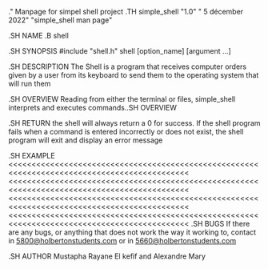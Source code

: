 .\" Manpage for simpel shell project
.TH simple_shell "1.0" " 5 décember 2022" "simple_shell man page"

.SH NAME
.B shell

.SH SYNOPSIS
#include "shell.h"
shell [option_name] [argument ...]

.SH DESCRIPTION
The Shell is a program that receives computer orders given by a user from its keyboard to send them to the operating system that will run them

.SH OVERVIEW
Reading from either the terminal or files, simple_shell interprets and executes commands..SH OVERVIEW

.SH RETURN
the shell will always return a 0 for success. If the shell program fails when a command is entered incorrectly or does not exist, the shell program will exit and display an error message

.SH EXAMPLE
<<<<<<<<<<<<<<<<<<<<<<<<<<<<<<<<<<<<<<<<<<<<<<<<<<<<<<<<<<<<<<<<<<<<<<<<<<<<<<<<<<<<<<<<<<<<<
<<<<<<<<<<<<<<<<<<<<<<<<<<<<<<<<<<<<<<<<<<<<<<<<<<<<<<<<<<<<<<<<<<<<<<<<<<<<<<<<<<<<<<<<<<<<<
<<<<<<<<<<<<<<<<<<<<<<<<<<<<<<<<<<<<<<<<<<<<<<<<<<<<<<<<<<<<<<<<<<<<<<<<<<<<<<<<<<<<<<<<<<<<<
<<<<<<<<<<<<<<<<<<<<<<<<<<<<<<<<<<<<<<<<<<<<<<<<<<<<<<<<<<<<<<<<<<<<<<<<<<<<<<<<<<<<<<<<<<<<<
.SH BUGS
If there are any bugs, or anything that does not work the way it working to, contact in 5800@holbertonstudents.com or in  5660@holbertonstudents.com

.SH AUTHOR
Mustapha Rayane El kefif and Alexandre Mary
